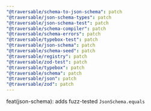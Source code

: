 ```yaml
---
"@traversable/schema-to-json-schema": patch
"@traversable/json-schema-types": patch
"@traversable/json-schema-test": patch
"@traversable/schema-compiler": patch
"@traversable/schema-errors": patch
"@traversable/typebox-test": patch
"@traversable/json-schema": patch
"@traversable/schema-seed": patch
"@traversable/registry": patch
"@traversable/zod-test": patch
"@traversable/typebox": patch
"@traversable/schema": patch
"@traversable/json": patch
"@traversable/zod": patch
---
```


feat(json-schema): adds fuzz-tested `JsonSchema.equals`
